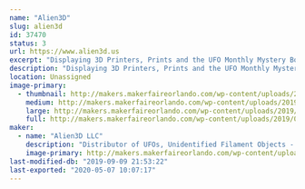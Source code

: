 ```yaml
---
name: "Alien3D"
slug: alien3d
id: 37470
status: 3
url: https://www.alien3d.us
excerpt: "Displaying 3D Printers, Prints and the UFO Monthly Mystery Box contents and projects from previous months."
description: "Displaying 3D Printers, Prints and the UFO Monthly Mystery Box contents and projects from previous months."
location: Unassigned
image-primary:
  - thumbnail: http://makers.makerfaireorlando.com/wp-content/uploads/2019/09/BoxUp-150x150.jpg
    medium: http://makers.makerfaireorlando.com/wp-content/uploads/2019/09/BoxUp-300x262.jpg
    large: http://makers.makerfaireorlando.com/wp-content/uploads/2019/09/BoxUp-1024x894.jpg
    full: http://makers.makerfaireorlando.com/wp-content/uploads/2019/09/BoxUp.jpg
maker:
  - name: "Alien3D LLC"
    description: "Distributor of UFOs, Unidentified Filament Objects - Monthly Mystery Boxes - 3D Printers, Accessories and Filament"
    image-primary: http://makers.makerfaireorlando.com/wp-content/uploads/2019/09/alien3d-sba.jpg
last-modified-db: "2019-09-09 21:53:22"
last-exported: "2020-05-07 10:07:17"
---
```


